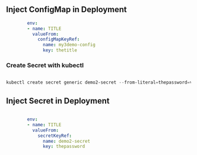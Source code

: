 ## Inject ConfigMap in Deployment

```yaml
        env:
        - name: TITLE
          valueFrom:
            configMapKeyRef:
              name: my3demo-config
              key: thetitle

```


### Create Secret with kubectl

```powershell

kubectl create secret generic demo2-secret --from-literal=thepassword=verysecret

```

## Inject Secret in Deployment

```yaml

        env:
        - name: TITLE
          valueFrom:
            secretKeyRef:
              name: demo2-secret
              key: thepassword

```